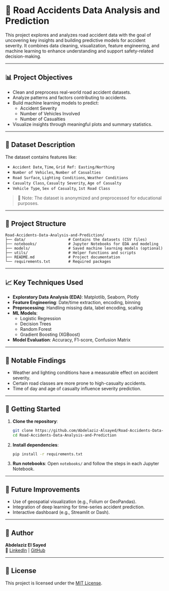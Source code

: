 # 🚦 Road Accidents Data Analysis and Prediction

This project explores and analyzes road accident data with the goal of uncovering key insights and building predictive models for accident severity. It combines data cleaning, visualization, feature engineering, and machine learning to enhance understanding and support safety-related decision-making.

---

## 📊 Project Objectives

- Clean and preprocess real-world road accident datasets.
- Analyze patterns and factors contributing to accidents.
- Build machine learning models to predict:
  - Accident Severity
  - Number of Vehicles Involved
  - Number of Casualties
- Visualize insights through meaningful plots and summary statistics.

---

## 🧾 Dataset Description

The dataset contains features like:

- `Accident Date`, `Time`, `Grid Ref: Easting/Northing`
- `Number of Vehicles`, `Number of Casualties`
- `Road Surface`, `Lighting Conditions`, `Weather Conditions`
- `Casualty Class`, `Casualty Severity`, `Age of Casualty`
- `Vehicle Type`, `Sex of Casualty`, `1st Road Class`

> 📌 Note: The dataset is anonymized and preprocessed for educational purposes.

---

## 📂 Project Structure

```
Road-Accidents-Data-Analysis-and-Prediction/
├── data/                   # Contains the datasets (CSV files)
├── notebooks/              # Jupyter Notebooks for EDA and modeling
├── models/                 # Saved machine learning models (optional)
├── utils/                  # Helper functions and scripts
├── README.md               # Project documentation
└── requirements.txt        # Required packages
```

---

## 📈 Key Techniques Used

- **Exploratory Data Analysis (EDA)**: Matplotlib, Seaborn, Plotly
- **Feature Engineering**: Date/time extraction, encoding, binning
- **Preprocessing**: Handling missing data, label encoding, scaling
- **ML Models**:
  - Logistic Regression
  - Decision Trees
  - Random Forest
  - Gradient Boosting (XGBoost)
- **Model Evaluation**: Accuracy, F1-score, Confusion Matrix

---

## 📌 Notable Findings

- Weather and lighting conditions have a measurable effect on accident severity.
- Certain road classes are more prone to high-casualty accidents.
- Time of day and age of casualty influence severity prediction.

---

## 🚀 Getting Started

1. **Clone the repository**:
   ```bash
   git clone https://github.com/Abdelaziz-Alsayed/Road-Accidents-Data-Analysis-and-Prediction.git
   cd Road-Accidents-Data-Analysis-and-Prediction
   ```

2. **Install dependencies**:
   ```bash
   pip install -r requirements.txt
   ```

3. **Run notebooks**:
   Open `notebooks/` and follow the steps in each Jupyter Notebook.

---

## 🧠 Future Improvements

- Use of geospatial visualization (e.g., Folium or GeoPandas).
- Integration of deep learning for time-series accident prediction.
- Interactive dashboard (e.g., Streamlit or Dash).

---

## 👤 Author

**Abdelaziz El Sayed**  
🔗 [LinkedIn](https://www.linkedin.com/in/abdel-aziz-al-sayed-mohamed-98953b2a9) | [GitHub](https://github.com/Abdelaziz-Alsayed)

---

## 📜 License

This project is licensed under the [MIT License](LICENSE).
